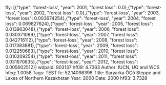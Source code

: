 fly: [{"type": 'forest-loss', "year": 2001, "forest loss": 0.0},{"type": 'forest-loss', "year": 2002, "forest loss": 0.0},{"type": 'forest-loss', "year": 2003, "forest loss": 0.003674254},{"type": 'forest-loss', "year": 2004, "forest loss": 0.069827624},{"type": 'forest-loss', "year": 2005, "forest loss": 0.013963048},{"type": 'forest-loss', "year": 2006, "forest loss": 0.030371099},{"type": 'forest-loss', "year": 2007, "forest loss": 0.042716112},{"type": 'forest-loss', "year": 2008, "forest loss": 0.017383881},{"type": 'forest-loss', "year": 2009, "forest loss": 0.012250663},{"type": 'forest-loss', "year": 2010, "forest loss": 0.010209254},{"type": 'forest-loss', "year": 2011, "forest loss": 0.031670835},{"type": 'forest-loss', "year": 2012, "forest loss": 0.005602512}]
wdpaid: 903137
hf09: 4.7363
Author: IUCN, UQ and WCS
hfcg: 1.0058
Tags: TEST
fc: 52.14098398
Title: Saryarka ÔÇô Steppe and Lakes of Northern Kazakhstan
Year: 2000
Date: 2000
hf93: 3.7328
